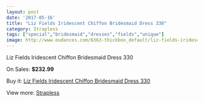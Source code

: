 ```yaml
---
layout: post
date: '2017-05-16'
title: "Liz Fields Iridescent Chiffon Bridesmaid Dress 330"
category: Strapless
tags: ["special","bridesmaid","dresses","fields","unique"]
image: http://www.eudances.com/6363-thickbox_default/liz-fields-iridescent-chiffon-bridesmaid-dress-330.jpg
---
```

Liz Fields Iridescent Chiffon Bridesmaid Dress 330

On Sales: **$232.99**
<a href="https://www.eudances.com/en/strapless/2307-liz-fields-iridescent-chiffon-bridesmaid-dress-330.html"><amp-img layout="responsive" width="600" height="600" src="//www.eudances.com/6363-thickbox_default/liz-fields-iridescent-chiffon-bridesmaid-dress-330.jpg" alt="Liz Fields Iridescent Chiffon Bridesmaid Dress 330 0" /></a>
<a href="https://www.eudances.com/en/strapless/2307-liz-fields-iridescent-chiffon-bridesmaid-dress-330.html"><amp-img layout="responsive" width="600" height="600" src="//www.eudances.com/6364-thickbox_default/liz-fields-iridescent-chiffon-bridesmaid-dress-330.jpg" alt="Liz Fields Iridescent Chiffon Bridesmaid Dress 330 1" /></a>

Buy it: [Liz Fields Iridescent Chiffon Bridesmaid Dress 330](https://www.eudances.com/en/strapless/2307-liz-fields-iridescent-chiffon-bridesmaid-dress-330.html "Liz Fields Iridescent Chiffon Bridesmaid Dress 330")

View more: [Strapless](https://www.eudances.com/en/27-strapless "Strapless")